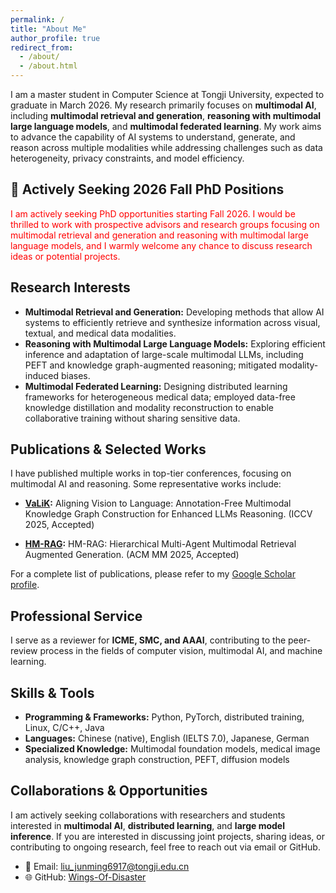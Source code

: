 ```yaml
---
permalink: /
title: "About Me"
author_profile: true
redirect_from: 
  - /about/
  - /about.html
---
```


I am a master student in Computer Science at Tongji University, expected to graduate in March 2026. My research primarily focuses on **multimodal AI**, including **multimodal retrieval and generation**, **reasoning with multimodal large language models**, and **multimodal federated learning**. My work aims to advance the capability of AI systems to understand, generate, and reason across multiple modalities while addressing challenges such as data heterogeneity, privacy constraints, and model efficiency.

## **📢 Actively Seeking 2026 Fall PhD Positions**

<span style="color:red;">I am actively seeking PhD opportunities starting Fall 2026. I would be thrilled to work with prospective advisors and research groups focusing on multimodal retrieval and generation and reasoning with multimodal large language models, and I warmly welcome any chance to discuss research ideas or potential projects.</span>

## Research Interests

- **Multimodal Retrieval and Generation:** Developing methods that allow AI systems to efficiently retrieve and synthesize information across visual, textual, and medical data modalities. 
- **Reasoning with Multimodal Large Language Models:** Exploring efficient inference and adaptation of large-scale multimodal LLMs, including PEFT and knowledge graph-augmented reasoning; mitigated modality-induced biases.  
- **Multimodal Federated Learning:** Designing distributed learning frameworks for heterogeneous medical data; employed data-free knowledge distillation and modality reconstruction to enable collaborative training without sharing sensitive data.

## Publications & Selected Works

I have published multiple works in top-tier conferences, focusing on multimodal AI and reasoning. Some representative works include:

- **[VaLiK](https://arxiv.org/abs/2503.12972):** Aligning Vision to Language: Annotation-Free Multimodal Knowledge Graph Construction for Enhanced LLMs Reasoning. (ICCV 2025, Accepted)  

- **[HM-RAG](https://arxiv.org/abs/2504.12330):** HM-RAG: Hierarchical Multi-Agent Multimodal Retrieval Augmented Generation. (ACM MM 2025, Accepted)


For a complete list of publications, please refer to my [Google Scholar profile](https://scholar.google.com.hk/citations?user=U8CS_BwAAAAJ&hl=en-US).

## Professional Service

I serve as a reviewer for **ICME, SMC, and AAAI**, contributing to the peer-review process in the fields of computer vision, multimodal AI, and machine learning.

## Skills & Tools

- **Programming & Frameworks:** Python, PyTorch, distributed training, Linux, C/C++, Java  
- **Languages:** Chinese (native), English (IELTS 7.0), Japanese, German  
- **Specialized Knowledge:** Multimodal foundation models, medical image analysis, knowledge graph construction, PEFT, diffusion models  

## Collaborations & Opportunities

I am actively seeking collaborations with researchers and students interested in **multimodal AI**, **distributed learning**, and **large model inference**. If you are interested in discussing joint projects, sharing ideas, or contributing to ongoing research, feel free to reach out via email or GitHub.

- 📧 Email: liu_junming6917@tongji.edu.cn  
- 🌐 GitHub: [Wings-Of-Disaster](https://github.com/Wings-Of-Disaster)

